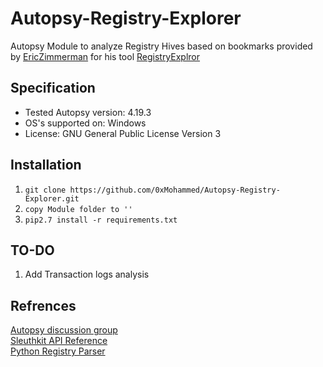 # Autopsy-Registry-Explorer

Autopsy Module to analyze Registry Hives based on bookmarks provided by <a href="https://github.com/EricZimmerman/RegistryExplorerBookmarks">EricZimmerman</a> for his tool <a href="https://ericzimmerman.github.io/#!index.md">RegistryExplror</a>

## Specification

* Tested Autopsy version: 4.19.3
* OS's supported on: Windows
* License: GNU General Public License Version 3

## Installation  
1. ```git clone https://github.com/0xMohammed/Autopsy-Registry-Explorer.git```  
2. ```copy Module folder to ''```  
3. ```pip2.7 install -r requirements.txt```

## TO-DO
1. Add Transaction logs analysis

## Refrences  
[Autopsy discussion group](https://sleuthkit.discourse.group/t/creating-new-custom-artifact/2367)  
[Sleuthkit API Reference](http://www.sleuthkit.org/sleuthkit/docs/api-docs/4.3/index.html)  
[Python Registry Parser](https://github.com/williballenthin/python-registry)
